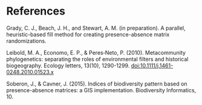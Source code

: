 # References

Grady, C. J., Beach, J. H., and Stewart, A. M. (in preparation). A parallel, 
heuristic-based fill method for creating presence-absence matrix randomizations.

Leibold, M. A., Economo, E. P., & Peres‐Neto, P. (2010). Metacommunity 
phylogenetics: separating the roles of environmental filters and historical 
biogeography. Ecology letters, 13(10), 1290-1299.
[doi:10.1111/j.1461-0248.2010.01523.x](https://doi.org/10.1111/j.1461-0248.2010.01523.x)

Soberon, J., & Cavner, J. (2015). Indices of biodiversity pattern based on 
presence-absence matrices: a GIS implementation. Biodiversity Informatics, 10.

